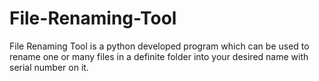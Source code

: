 # File-Renaming-Tool
File Renaming Tool is a python developed program which can be used to rename one or many files in a definite folder into your desired name with serial number on it.
